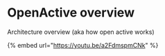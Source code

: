 # OpenActive overview

Architecture overview (aka how open active works)

{% embed url="https://youtu.be/a2FdmspmCNk" %}
